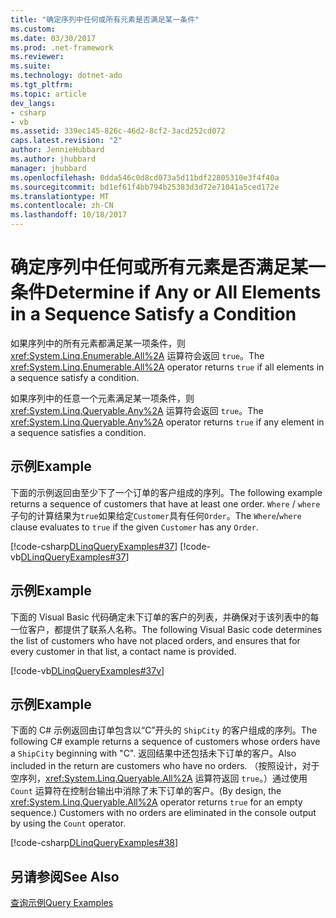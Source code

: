 ```yaml
---
title: "确定序列中任何或所有元素是否满足某一条件"
ms.custom: 
ms.date: 03/30/2017
ms.prod: .net-framework
ms.reviewer: 
ms.suite: 
ms.technology: dotnet-ado
ms.tgt_pltfrm: 
ms.topic: article
dev_langs:
- csharp
- vb
ms.assetid: 339ec145-826c-46d2-8cf2-3acd252cd072
caps.latest.revision: "2"
author: JennieHubbard
ms.author: jhubbard
manager: jhubbard
ms.openlocfilehash: 0dda546c0d8cd073a5d11bdf22805310e3f4f40a
ms.sourcegitcommit: bd1ef61f4bb794b25383d3d72e71041a5ced172e
ms.translationtype: MT
ms.contentlocale: zh-CN
ms.lasthandoff: 10/18/2017
---
```

# <a name="determine-if-any-or-all-elements-in-a-sequence-satisfy-a-condition"></a><span data-ttu-id="7ac2e-102">确定序列中任何或所有元素是否满足某一条件</span><span class="sxs-lookup"><span data-stu-id="7ac2e-102">Determine if Any or All Elements in a Sequence Satisfy a Condition</span></span>
<span data-ttu-id="7ac2e-103">如果序列中的所有元素都满足某一项条件，则 <xref:System.Linq.Enumerable.All%2A> 运算符会返回 `true`。</span><span class="sxs-lookup"><span data-stu-id="7ac2e-103">The <xref:System.Linq.Enumerable.All%2A> operator returns `true` if all elements in a sequence satisfy a condition.</span></span>  
  
 <span data-ttu-id="7ac2e-104">如果序列中的任意一个元素满足某一项条件，则 <xref:System.Linq.Queryable.Any%2A> 运算符会返回 `true`。</span><span class="sxs-lookup"><span data-stu-id="7ac2e-104">The <xref:System.Linq.Queryable.Any%2A> operator returns `true` if any element in a sequence satisfies a condition.</span></span>  
  
## <a name="example"></a><span data-ttu-id="7ac2e-105">示例</span><span class="sxs-lookup"><span data-stu-id="7ac2e-105">Example</span></span>  
 <span data-ttu-id="7ac2e-106">下面的示例返回由至少下了一个订单的客户组成的序列。</span><span class="sxs-lookup"><span data-stu-id="7ac2e-106">The following example returns a sequence of customers that have at least one order.</span></span> <span data-ttu-id="7ac2e-107">`Where` / `where`子句的计算结果为`true`如果给定`Customer`具有任何`Order`。</span><span class="sxs-lookup"><span data-stu-id="7ac2e-107">The `Where`/`where` clause evaluates to `true` if the given `Customer` has any `Order`.</span></span>  
  
 [!code-csharp[DLinqQueryExamples#37](../../../../../../samples/snippets/csharp/VS_Snippets_Data/DLinqQueryExamples/cs/Program.cs#37)]
 [!code-vb[DLinqQueryExamples#37](../../../../../../samples/snippets/visualbasic/VS_Snippets_Data/DLinqQueryExamples/vb/Module1.vb#37)]  
  
## <a name="example"></a><span data-ttu-id="7ac2e-108">示例</span><span class="sxs-lookup"><span data-stu-id="7ac2e-108">Example</span></span>  
 <span data-ttu-id="7ac2e-109">下面的 Visual Basic 代码确定未下订单的客户的列表，并确保对于该列表中的每一位客户，都提供了联系人名称。</span><span class="sxs-lookup"><span data-stu-id="7ac2e-109">The following Visual Basic code determines the list of customers who have not placed orders, and ensures that for every customer in that list, a contact name is provided.</span></span>  
  
 [!code-vb[DLinqQueryExamples#37v](../../../../../../samples/snippets/visualbasic/VS_Snippets_Data/DLinqQueryExamples/vb/Module1.vb#37v)]  
  
## <a name="example"></a><span data-ttu-id="7ac2e-110">示例</span><span class="sxs-lookup"><span data-stu-id="7ac2e-110">Example</span></span>  
 <span data-ttu-id="7ac2e-111">下面的 C# 示例返回由订单包含以“C”开头的 `ShipCity` 的客户组成的序列。</span><span class="sxs-lookup"><span data-stu-id="7ac2e-111">The following C# example returns a sequence of customers whose orders have a `ShipCity` beginning with "C".</span></span> <span data-ttu-id="7ac2e-112">返回结果中还包括未下订单的客户。</span><span class="sxs-lookup"><span data-stu-id="7ac2e-112">Also included in the return are customers who have no orders.</span></span> <span data-ttu-id="7ac2e-113">（按照设计，对于空序列，<xref:System.Linq.Queryable.All%2A> 运算符返回 `true`。）通过使用 `Count` 运算符在控制台输出中消除了未下订单的客户。</span><span class="sxs-lookup"><span data-stu-id="7ac2e-113">(By design, the <xref:System.Linq.Queryable.All%2A> operator returns `true` for an empty sequence.) Customers with no orders are eliminated in the console output by using the `Count` operator.</span></span>  
  
 [!code-csharp[DLinqQueryExamples#38](../../../../../../samples/snippets/csharp/VS_Snippets_Data/DLinqQueryExamples/cs/Program.cs#38)]  
  
## <a name="see-also"></a><span data-ttu-id="7ac2e-114">另请参阅</span><span class="sxs-lookup"><span data-stu-id="7ac2e-114">See Also</span></span>  
 [<span data-ttu-id="7ac2e-115">查询示例</span><span class="sxs-lookup"><span data-stu-id="7ac2e-115">Query Examples</span></span>](../../../../../../docs/framework/data/adonet/sql/linq/query-examples.md)
